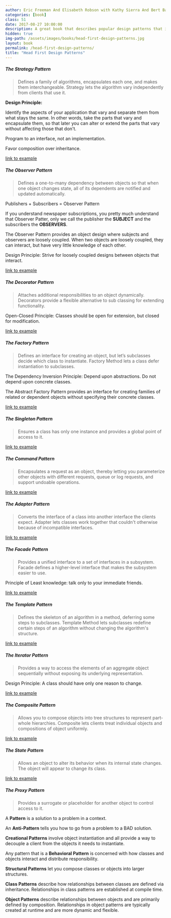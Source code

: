 ```yaml
---
author: Eric Freeman And Elisabeth Robson with Kathy Sierra And Bert Bates
categories: [book]
class: 51
date: 2017-08-27 10:00:00
description: A great book that describes popular design patterns that is used in software development. Learning design pattern can be hard, but this book provides many coding examples and diagrams explaining each pattern step by step. I recommend this book to anyone who wants to learn design patterns.
hidden: true
img-path: /assets/images/books/head-first-design-patterns.jpg
layout: book
permalink: /head-first-design-patterns/
title: "Head First Design Patterns"
---
```


##### The Strategy Pattern

<blockquote>
  Defines a family of algorithms, encapsulates each one, and makes them interchangeable. Strategy lets the algorithm vary independently from clients that use it.
</blockquote>

__Design Principle:__

Identify the aspects of your application that vary and separate them from what stays the same. In other words, take the parts that vary and encapsulate them, so that later you can alter or extend the parts that vary without affecting those that don't.

Program to an interface, not an implementation.

Favor composition over inheritance.

<a href="https://github.com/JordanSpencerWu/head-first-design-patterns/tree/master/src/design/pattern/strategy" target="_blank">link to example</a>

##### The Observer Pattern

<blockquote>
  Defines a one-to-many dependency between objects so that when one object changes state, all of its dependents are notified and updated automatically.
</blockquote>

Publishers + Subscribers = Observer Pattern

If you understand newspaper subscriptions, you pretty much understand that Observer Patter, only we call the publisher the __SUBJECT__ and the subscribers the __OBSERVERS__.

The Observer Pattern provides an object design where subjects and observers are loosely coupled. When two objects are loosely coupled, they can interact, but have very little knowledge of each other.

Design Principle: Strive for loosely coupled designs between objects that interact.

<a href="https://github.com/JordanSpencerWu/head-first-design-patterns/tree/master/src/design/pattern/observer" target="_blank">link to example</a>

##### The Decorator Pattern

<blockquote>
  Attaches additional responsibilities to an object dynamically. Decorators provide a flexible alternative to sub classing for extending functionality. 
</blockquote>

Open-Closed Principle: Classes should be open for extension, but closed for modification.

<a href="https://github.com/JordanSpencerWu/head-first-design-patterns/tree/master/src/design/pattern/decorator" target="_blank">link to example</a>

##### The Factory Pattern

<blockquote>
  Defines an interface for creating an object, but let’s subclasses decide which class to instantiate. Factory Method lets a class defer instantiation to subclasses.
</blockquote>

The Dependency Inversion Principle: Depend upon abstractions. Do not depend upon concrete classes.

The Abstract Factory Pattern provides an interface for creating families of related or dependent objects without specifying their concrete classes.

<a href="https://github.com/JordanSpencerWu/head-first-design-patterns/tree/master/src/design/pattern/factory" target="_blank">link to example</a>

##### The Singleton Pattern

<blockquote>
  Ensures a class has only one instance and provides a global point of access to it.
</blockquote>

<a href="https://github.com/JordanSpencerWu/head-first-design-patterns/tree/master/src/design/pattern/singleton" target="_blank">link to example</a>

##### The Command Pattern

<blockquote>
  Encapsulates a request as an object, thereby letting you parameterize other objects with different requests, queue or log requests, and support undoable operations.
</blockquote>

<a href="https://github.com/JordanSpencerWu/head-first-design-patterns/tree/master/src/design/pattern/command" target="_blank">link to example</a>

##### The Adapter Pattern

<blockquote>
  Converts the interface of a class into another interface the clients expect. Adapter lets classes work together that couldn't otherwise because of incompatible interfaces.
</blockquote>

<a href="https://github.com/JordanSpencerWu/head-first-design-patterns/tree/master/src/design/pattern/adapter" target="_blank">link to example</a>

##### The Facade Pattern

<blockquote>
  Provides a unified interface to a set of interfaces in a subsystem. Facade defines a higher-level interface that makes the subsystem easier to use.
</blockquote>

Principle of Least knowledge: talk only to your immediate friends.

<a href="https://github.com/JordanSpencerWu/head-first-design-patterns/tree/master/src/design/pattern/facade" target="_blank">link to example</a>

##### The Template Pattern

<blockquote>
  Defines the skeleton of an algorithm in a method, deferring some steps to subclasses. Template Method lets subclasses redefine certain steps of an algorithm without changing the algorithm's structure.
</blockquote>

<a href="https://github.com/JordanSpencerWu/head-first-design-patterns/tree/master/src/design/pattern/template" target="_blank">link to example</a>

##### The Iterator Pattern

<blockquote>
  Provides a way to access the elements of an aggregate object sequentially without exposing its underlying representation.
</blockquote>

Design Principle: A class should have only one reason to change.

<a href="https://github.com/JordanSpencerWu/head-first-design-patterns/tree/master/src/design/pattern/iterator" target="_blank">link to example</a>

##### The Composite Pattern

<blockquote>
  Allows you to compose objects into tree structures to represent part-whole hierarchies. Composite lets clients treat individual objects and compositions of object uniformly.
</blockquote>

<a href="https://github.com/JordanSpencerWu/head-first-design-patterns/tree/master/src/design/pattern/composite" target="_blank">link to example</a>

##### The State Pattern

<blockquote>
  Allows an object to alter its behavior when its internal state changes. The object will appear to change its class.
</blockquote>

<a href="https://github.com/JordanSpencerWu/head-first-design-patterns/tree/master/src/design/pattern/state" target="_blank">link to example</a>

##### The Proxy Pattern

<blockquote>
  Provides a surrogate or placeholder for another object to control access to it.
</blockquote>

A __Pattern__ is a solution to a problem in a context.

An __Anti-Pattern__ tells you how to go from a problem to a BAD solution.

__Creational Patterns__ involve object instantiation and all provide a way to decouple a client from the objects it needs to instantiate.

Any pattern that is a __Behavioral Pattern__ is concerned with how classes and objects interact and distribute responsibility.

__Structural Patterns__ let you compose classes or objects into larger structures.

__Class Patterns__ describe how relationships between classes are defined via inheritance. Relationships in class patterns are established at compile time.

__Object Patterns__ describe relationships between objects and are primarily defined by composition. Relationships in object patterns are typically created at runtime and are more dynamic and flexible.
